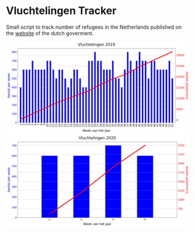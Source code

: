 # Vluchtelingen Tracker
Small script to track number of refugees in the Netherlands published on the [website](https://www.rijksoverheid.nl/documenten/publicaties/2019/01/14/de-asielinstroom-per-week-2019) of the dutch goverment.

<img src="https://github.com/stephansmit/vluchtelingen_tracker/raw/master/vluchtelingen2019.png"/>
<img src="https://github.com/stephansmit/vluchtelingen_tracker/raw/master/vluchtelingen2020.png"/>
     
